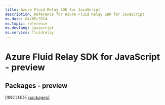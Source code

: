 ```yaml
---
title: Azure Fluid Relay SDK for JavaScript
description: Reference for Azure Fluid Relay SDK for JavaScript
ms.date: 04/05/2024
ms.topic: reference
ms.devlang: javascript
ms.service: fluidrelay
---
```

# Azure Fluid Relay SDK for JavaScript - preview
## Packages - preview
[!INCLUDE [packages](fluid-relay-index.md)]